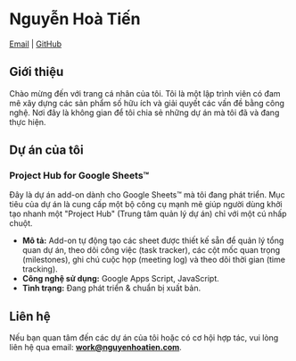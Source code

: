 # Nguyễn Hoà Tiến

[Email](mailto:work@nguyenhoatien.com) | [GitHub](https://github.com/nguyenhoatien)

## Giới thiệu

Chào mừng đến với trang cá nhân của tôi. Tôi là một lập trình viên có đam mê xây dựng các sản phẩm số hữu ích và giải quyết các vấn đề bằng công nghệ. Nơi đây là không gian để tôi chia sẻ những dự án mà tôi đã và đang thực hiện.

## Dự án của tôi

### Project Hub for Google Sheets™

Đây là dự án add-on dành cho Google Sheets™ mà tôi đang phát triển. Mục tiêu của dự án là cung cấp một bộ công cụ mạnh mẽ giúp người dùng khởi tạo nhanh một "Project Hub" (Trung tâm quản lý dự án) chỉ với một cú nhấp chuột.

- **Mô tả:** Add-on tự động tạo các sheet được thiết kế sẵn để quản lý tổng quan dự án, theo dõi công việc (task tracker), các cột mốc quan trọng (milestones), ghi chú cuộc họp (meeting log) và theo dõi thời gian (time tracking).
- **Công nghệ sử dụng:** Google Apps Script, JavaScript.
- **Tình trạng:** Đang phát triển & chuẩn bị xuất bản.

## Liên hệ

Nếu bạn quan tâm đến các dự án của tôi hoặc có cơ hội hợp tác, vui lòng liên hệ qua email: **work@nguyenhoatien.com**.
